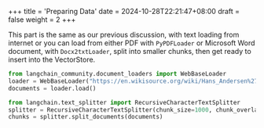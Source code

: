+++
title = 'Preparing Data'
date = 2024-10-28T22:21:47+08:00
draft = false
weight = 2
+++

This part is the same as our previous discussion, with text loading from internet or you can load from either PDF with `PyPDFLoader` or Microsoft Word document, with `Docx2txtLoader`, split into smaller chunks, then get ready to insert into the VectorStore.

```py
from langchain_community.document_loaders import WebBaseLoader
loader = WebBaseLoader("https://en.wikisource.org/wiki/Hans_Andersen%27s_Fairy_Tales/The_Emperor%27s_New_Clothes")
documents = loader.load()

from langchain.text_splitter import RecursiveCharacterTextSplitter
splitter = RecursiveCharacterTextSplitter(chunk_size=1000, chunk_overlap=100)
chunks = splitter.split_documents(documents)
```

